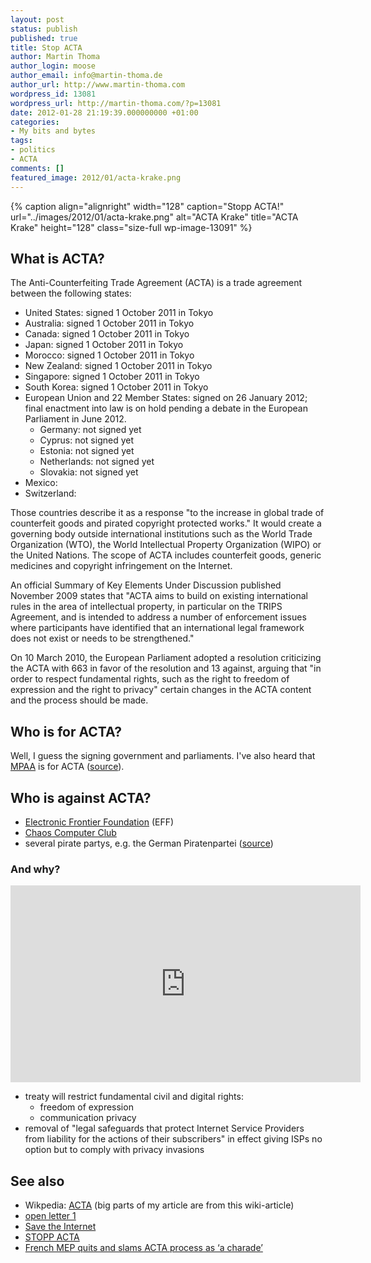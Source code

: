 ```yaml
---
layout: post
status: publish
published: true
title: Stop ACTA
author: Martin Thoma
author_login: moose
author_email: info@martin-thoma.de
author_url: http://www.martin-thoma.com
wordpress_id: 13081
wordpress_url: http://martin-thoma.com/?p=13081
date: 2012-01-28 21:19:39.000000000 +01:00
categories:
- My bits and bytes
tags:
- politics
- ACTA
comments: []
featured_image: 2012/01/acta-krake.png
---
```

{% caption align="alignright" width="128" caption="Stopp ACTA!" url="../images/2012/01/acta-krake.png" alt="ACTA Krake" title="ACTA Krake" height="128" class="size-full wp-image-13091" %}
<h2>What is ACTA?</h2>
The Anti-Counterfeiting Trade Agreement (ACTA) is a trade agreement between the following states:
<ul>
  <li>United States: signed 1 October 2011 in Tokyo</li>
  <li>Australia: signed 1 October 2011 in Tokyo</li>
  <li>Canada: signed 1 October 2011 in Tokyo</li>
  <li>Japan: signed 1 October 2011 in Tokyo</li>
  <li>Morocco: signed 1 October 2011 in Tokyo</li>
  <li>New Zealand: signed 1 October 2011 in Tokyo</li>
  <li>Singapore: signed 1 October 2011 in Tokyo</li>
  <li>South Korea: signed 1 October 2011 in Tokyo</li>
  <li>European Union and 22 Member States: signed on 26 January 2012; final enactment into law is on hold pending a debate in the European Parliament in June 2012.
    <ul>
      <li>Germany: not signed yet</li>
      <li>Cyprus: not signed yet</li>
      <li>Estonia: not signed yet</li>
      <li>Netherlands: not signed yet</li>
      <li>Slovakia: not signed yet</li>
    </ul>
  </li>
  <li>Mexico: </li>
  <li>Switzerland: </li>
</ul>

Those countries describe it as a response "to the increase in global trade of counterfeit goods and pirated copyright protected works." It would create a governing body outside international institutions such as the World Trade Organization (WTO), the World Intellectual Property Organization (WIPO) or the United Nations. The scope of ACTA includes counterfeit goods, generic medicines and copyright infringement on the Internet.

An official Summary of Key Elements Under Discussion published November 2009 states that "ACTA aims to build on existing international rules in the area of intellectual property, in particular on the TRIPS Agreement, and is intended to address a number of enforcement issues where participants have identified that an international legal framework does not exist or needs to be strengthened."

On 10 March 2010, the European Parliament adopted a resolution criticizing the ACTA with 663 in favor of the resolution and 13 against, arguing that "in order to respect fundamental rights, such as the right to freedom of expression and the right to privacy" certain changes in the ACTA content and the process should be made.

<h2>Who is for ACTA?</h2>
Well, I guess the signing government and parliaments. I've also heard that <a href="http://en.wikipedia.org/wiki/MPAA">MPAA</a> is for ACTA (<a href="http://www.mpaa.org/resources/eea2c91a-7608-4b3a-9305-ec414c47b67f.pdf">source</a>).

<h2>Who is against ACTA?</h2>
<ul>
  <li><a href="http://en.wikipedia.org/wiki/Electronic_Frontier_Foundation">Electronic Frontier Foundation</a> (EFF)</li>
  <li><a href="http://en.wikipedia.org/wiki/Chaos_Computer_Club">Chaos Computer Club</a></li>
  <li>several pirate partys, e.g. the German Piratenpartei (<a href="http://web.piratenpartei.de/papiere/2010/acta">source</a>)</li>
</ul>
<h3>And why?</h3>
<iframe width="560" height="315" src="http://www.youtube.com/embed/citzRjwk-sQ" frameborder="0" allowfullscreen></iframe>
<ul>
  <li>treaty will restrict fundamental civil and digital rights:
    <ul>
      <li>freedom of expression</li>
      <li>communication privacy</li>
    </ul>
  </li>
  <li>removal of "legal safeguards that protect Internet Service Providers from liability for the actions of their subscribers" in effect giving ISPs no option but to comply with privacy invasions</li>
</ul>

<h2>See also</h2>
<ul>
  <li>Wikpedia: <a href="http://en.wikipedia.org/wiki/Anti-Counterfeiting_Trade_Agreement">ACTA</a> (big parts of my article are from this wiki-article)</li>
  <li><a href="http://freeknowledge.eu/acta-a-global-threat-to-freedoms-open-letter">open letter 1</a></li>
  <li><a href="http://www.avaaz.org/de/eu_save_the_internet_spread/?wabjtbb">Save the Internet</a></li>
  <li><a href="http://www.stopp-acta.info/">STOPP ACTA</a></li>
  <li><a href="http://www.thejournal.ie/french-mep-quits-and-slams-acta-process-as-a-charade-338453-Jan2012/">French MEP quits and slams ACTA process as &lsquo;a charade&rsquo;</a></li>
</ul>
